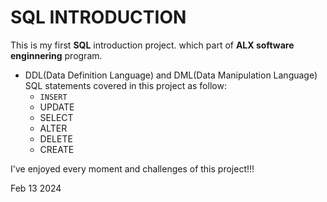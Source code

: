 <h1 style="aline: center">SQL INTRODUCTION</h1>

This is my first <b>SQL</b> introduction project. which part of <b>ALX software enginnering</b> program.
* DDL(Data Definition Language) and DML(Data Manipulation Language) SQL statements covered in this project as follow:
    * `INSERT`
    * UPDATE
    * SELECT
    * ALTER
    * DELETE
    * CREATE

I've enjoyed every moment and challenges of this project!!!

Feb 13 2024